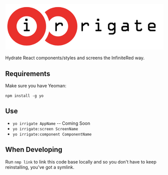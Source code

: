 ![irrigate](https://raw.githubusercontent.com/GantMan/irrigate/master/_art/logo.png)

Hydrate React components/styles and screens the InfiniteRed way.
## Requirements
Make sure you have Yeoman:

`npm install -g yo`

## Use
* `yo irrigate AppName` -- Coming Soon
* `yo irrigate:screen ScreenName`
* `yo irrigate:component ComponentName`


## When Developing
Run `nmp link` to link this code base locally and so you don't have to keep reinstalling, you've got a symlink.
